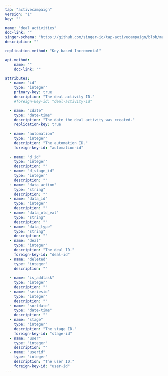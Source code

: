```yaml
---
tap: "activecampaign"
version: "1"
key: ""

name: "deal_activities"
doc-link: ""
singer-schema: "https://github.com/singer-io/tap-activecampaign/blob/master/tap_activecampaign/schemas/deal_activities.json"
description: ""

replication-method: "Key-based Incremental"

api-method:
    name: ""
    doc-link: ""

attributes:
  - name: "id"
    type: "integer"
    primary-key: true
    description: "The deal activity ID."
    #foreign-key-id: "deal-activity-id"

  - name: "cdate"
    type: "date-time"
    description: "The date the deal activity was created."
    replication-key: true
      
  - name: "automation"
    type: "integer"
    description: "The automation ID."
    foreign-key-id: "automation-id"
  
  - name: "d_id"
    type: "integer"
    description: ""
  - name: "d_stage_id"
    type: "integer"
    description: ""
  - name: "data_action"
    type: "string"
    description: ""
  - name: "data_id"
    type: "integer"
    description: ""
  - name: "data_old_val"
    type: "string"
    description: ""
  - name: "data_type"
    type: "string"
    description: ""
  - name: "deal"
    type: "integer"
    description: "The deal ID."
    foreign-key-id: "deal-id"
  - name: "deleted"
    type: "integer"
    description: ""
  
  - name: "is_addtask"
    type: "integer"
    description: ""
  - name: "seriesid"
    type: "integer"
    description: ""
  - name: "sortdate"
    type: "date-time"
    description: ""
  - name: "stage"
    type: "integer"
    description: "The stage ID."
    foreign-key-id: "stage-id"
  - name: "user"
    type: "integer"
    description: ""
  - name: "userid"
    type: "integer"
    description: "The user ID."
    foreign-key-id: "user-id"
---
```

